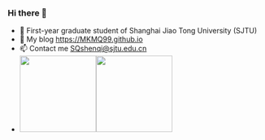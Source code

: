 ### Hi there 👋

<!--
**MKMQ99/MKMQ99** is a ✨ _special_ ✨ repository because its `README.md` (this file) appears on your GitHub profile.

Here are some ideas to get you started:

- 🔭 I’m currently working on ...
- 🌱 I’m currently learning ...
- 👯 I’m looking to collaborate on ...
- 🤔 I’m looking for help with ...
- 💬 Ask me about ...
- 📫 How to reach me: ...
- 😄 Pronouns: ...
- ⚡ Fun fact: ...
-->
- :school: First-year graduate student of Shanghai Jiao Tong University (SJTU)
- :link: My blog https://MKMQ99.github.io
- :mailbox: Contact me SQshenqi@sjtu.edu.cn
- <img align="" height="150px" src="http://github-readme-stats-oaxtlrao3-mkmq99.vercel.app/api?username=MKMQ99&hide=contribs,prs,issues&theme=cobalt" /><img align="" height="150px" src="http://github-readme-stats-oaxtlrao3-mkmq99.vercel.app/api/top-langs/?username=MKMQ99&langs_count=8&hide=Jupyter%20Notebook,html,css,Vue,cmake,javascript,go&theme=cobalt&layout=compact" />

